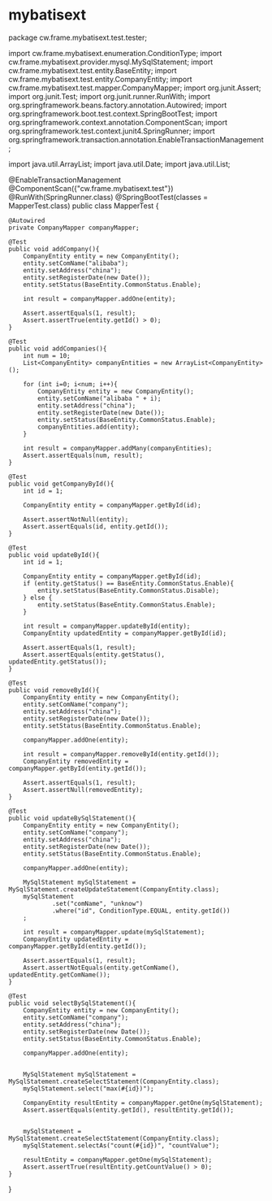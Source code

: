 # mybatisext

package cw.frame.mybatisext.test.tester;

import cw.frame.mybatisext.enumeration.ConditionType;
import cw.frame.mybatisext.provider.mysql.MySqlStatement;
import cw.frame.mybatisext.test.entity.BaseEntity;
import cw.frame.mybatisext.test.entity.CompanyEntity;
import cw.frame.mybatisext.test.mapper.CompanyMapper;
import org.junit.Assert;
import org.junit.Test;
import org.junit.runner.RunWith;
import org.springframework.beans.factory.annotation.Autowired;
import org.springframework.boot.test.context.SpringBootTest;
import org.springframework.context.annotation.ComponentScan;
import org.springframework.test.context.junit4.SpringRunner;
import org.springframework.transaction.annotation.EnableTransactionManagement;

import java.util.ArrayList;
import java.util.Date;
import java.util.List;

@EnableTransactionManagement
@ComponentScan({"cw.frame.mybatisext.test"})
@RunWith(SpringRunner.class)
@SpringBootTest(classes = MapperTest.class)
public class MapperTest {

    @Autowired
    private CompanyMapper companyMapper;

    @Test
    public void addCompany(){
        CompanyEntity entity = new CompanyEntity();
        entity.setComName("alibaba");
        entity.setAddress("china");
        entity.setRegisterDate(new Date());
        entity.setStatus(BaseEntity.CommonStatus.Enable);

        int result = companyMapper.addOne(entity);

        Assert.assertEquals(1, result);
        Assert.assertTrue(entity.getId() > 0);
    }

    @Test
    public void addCompanies(){
        int num = 10;
        List<CompanyEntity> companyEntities = new ArrayList<CompanyEntity>();

        for (int i=0; i<num; i++){
            CompanyEntity entity = new CompanyEntity();
            entity.setComName("alibaba " + i);
            entity.setAddress("china");
            entity.setRegisterDate(new Date());
            entity.setStatus(BaseEntity.CommonStatus.Enable);
            companyEntities.add(entity);
        }

        int result = companyMapper.addMany(companyEntities);
        Assert.assertEquals(num, result);
    }

    @Test
    public void getCompanyById(){
        int id = 1;

        CompanyEntity entity = companyMapper.getById(id);

        Assert.assertNotNull(entity);
        Assert.assertEquals(id, entity.getId());
    }

    @Test
    public void updateById(){
        int id = 1;

        CompanyEntity entity = companyMapper.getById(id);
        if (entity.getStatus() == BaseEntity.CommonStatus.Enable){
            entity.setStatus(BaseEntity.CommonStatus.Disable);
        } else {
            entity.setStatus(BaseEntity.CommonStatus.Enable);
        }

        int result = companyMapper.updateById(entity);
        CompanyEntity updatedEntity = companyMapper.getById(id);

        Assert.assertEquals(1, result);
        Assert.assertEquals(entity.getStatus(), updatedEntity.getStatus());
    }

    @Test
    public void removeById(){
        CompanyEntity entity = new CompanyEntity();
        entity.setComName("company");
        entity.setAddress("china");
        entity.setRegisterDate(new Date());
        entity.setStatus(BaseEntity.CommonStatus.Enable);

        companyMapper.addOne(entity);

        int result = companyMapper.removeById(entity.getId());
        CompanyEntity removedEntity = companyMapper.getById(entity.getId());

        Assert.assertEquals(1, result);
        Assert.assertNull(removedEntity);
    }

    @Test
    public void updateBySqlStatement(){
        CompanyEntity entity = new CompanyEntity();
        entity.setComName("company");
        entity.setAddress("china");
        entity.setRegisterDate(new Date());
        entity.setStatus(BaseEntity.CommonStatus.Enable);

        companyMapper.addOne(entity);

        MySqlStatement mySqlStatement = MySqlStatement.createUpdateStatement(CompanyEntity.class);
        mySqlStatement
                .set("comName", "unknow")
                .where("id", ConditionType.EQUAL, entity.getId())
        ;

        int result = companyMapper.update(mySqlStatement);
        CompanyEntity updatedEntity = companyMapper.getById(entity.getId());

        Assert.assertEquals(1, result);
        Assert.assertNotEquals(entity.getComName(), updatedEntity.getComName());
    }

    @Test
    public void selectBySqlStatement(){
        CompanyEntity entity = new CompanyEntity();
        entity.setComName("company");
        entity.setAddress("china");
        entity.setRegisterDate(new Date());
        entity.setStatus(BaseEntity.CommonStatus.Enable);

        companyMapper.addOne(entity);


        MySqlStatement mySqlStatement = MySqlStatement.createSelectStatement(CompanyEntity.class);
        mySqlStatement.select("max(#{id})");

        CompanyEntity resultEntity = companyMapper.getOne(mySqlStatement);
        Assert.assertEquals(entity.getId(), resultEntity.getId());


        mySqlStatement = MySqlStatement.createSelectStatement(CompanyEntity.class);
        mySqlStatement.selectAs("count(#{id})", "countValue");

        resultEntity = companyMapper.getOne(mySqlStatement);
        Assert.assertTrue(resultEntity.getCountValue() > 0);
    }
}
